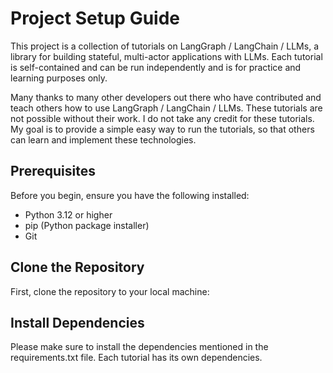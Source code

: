 # Project Setup Guide

This project is a collection of tutorials on LangGraph / LangChain / LLMs, a library for building stateful, multi-actor applications with LLMs. Each tutorial is self-contained and can be run independently and is for practice and learning purposes only.

Many thanks to many other developers out there who have contributed and teach others how to use LangGraph / LangChain / LLMs. These tutorials are not possible without their work. I do not take any credit for these tutorials. My goal is to provide a simple easy way to run the tutorials, so that others can learn and implement these technologies.

## Prerequisites

Before you begin, ensure you have the following installed:

- Python 3.12 or higher
- pip (Python package installer)
- Git

## Clone the Repository

First, clone the repository to your local machine:

## Install Dependencies

Please make sure to install the dependencies mentioned in the requirements.txt file. Each tutorial has its own dependencies.
